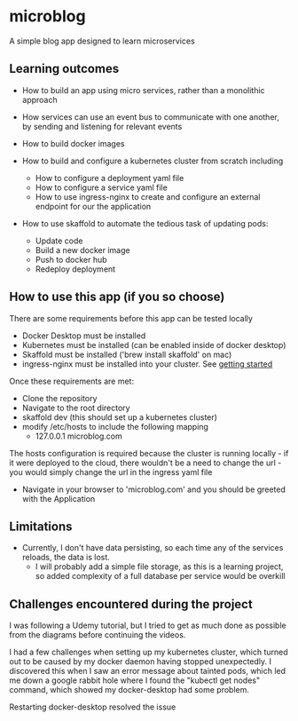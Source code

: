 # microblog

A simple blog app designed to learn microservices

## Learning outcomes

- How to build an app using micro services, rather than a monolithic approach

- How services can use an event bus to communicate with one another, by sending and listening for relevant events

- How to build docker images

- How to build and configure a kubernetes cluster from scratch including

  - How to configure a deployment yaml file
  - How to configure a service yaml file
  - How to use ingress-nginx to create and configure an external endpoint for our the application

- How to use skaffold to automate the tedious task of updating pods:
  - Update code
  - Build a new docker image
  - Push to docker hub
  - Redeploy deployment

## How to use this app (if you so choose)

There are some requirements before this app can be tested locally

- Docker Desktop must be installed
- Kubernetes must be installed (can be enabled inside of docker desktop)
- Skaffold must be installed ('brew install skaffold' on mac)
- ingress-nginx must be installed into your cluster. See [getting started](https://kubernetes.github.io/ingress-nginx/deploy/)

Once these requirements are met:

- Clone the repository
- Navigate to the root directory
- skaffold dev (this should set up a kubernetes cluster)
- modify /etc/hosts to include the following mapping
  - 127.0.0.1 microblog.com

The hosts configuration is required because the cluster is running locally - if it were deployed to the cloud, there wouldn't be a need to change the url - you would simply change the url in the ingress yaml file

- Navigate in your browser to 'microblog.com' and you should be greeted with the Application

## Limitations

- Currently, I don't have data persisting, so each time any of the services reloads, the data is lost.
  - I will probably add a simple file storage, as this is a learning project, so added complexity of a full database per service would be overkill

## Challenges encountered during the project

I was following a Udemy tutorial, but I tried to get as much done as possible from the diagrams before continuing the videos.

I had a few challenges when setting up my kubernetes cluster, which turned out to be caused by my docker daemon having stopped unexpectedly. I discovered this when I saw an error message about tainted pods, which led me down a google rabbit hole where I found the "kubectl get nodes" command, which showed my docker-desktop had some problem.

Restarting docker-desktop resolved the issue
